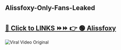 
 ## Alissfoxy-Only-Fans-Leaked

# <h2><a href="https://clipsfans.com/Alissfoxy&ref=git">🔗 Click to LINKS ⏩⏩ 👉 🟢 Alissfoxy </a></h2>

<a href="https://clipsfans.com/Alissfoxy&ref=git" rel="nofollow" data-target="animated-image.originalLink"><img src="https://i.ibb.co.com/xMMVF88/686577567.gif" alt="Viral Video Original" style="max-width: 100%; display: inline-block;" data-target="animated-image.originalImage"></a>
